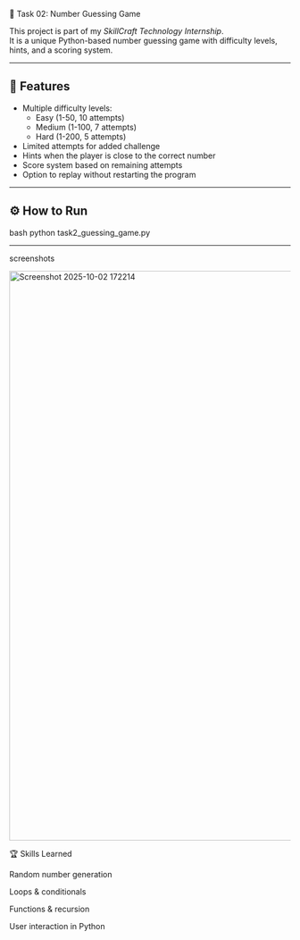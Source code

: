 🎲 Task 02: Number Guessing Game

This project is part of my *SkillCraft Technology Internship*.  
It is a unique Python-based number guessing game with difficulty levels, hints, and a scoring system.

---

## 📌 Features
- Multiple difficulty levels:
  - Easy (1-50, 10 attempts)
  - Medium (1-100, 7 attempts)
  - Hard (1-200, 5 attempts)
- Limited attempts for added challenge
- Hints when the player is close to the correct number
- Score system based on remaining attempts
- Option to replay without restarting the program

---

## ⚙️ How to Run
bash
python task2_guessing_game.py

---
screenshots

<img width="1920" height="1020" alt="Screenshot 2025-10-02 172214" src="https://github.com/user-attachments/assets/7f154611-8a95-4511-8e25-c58c42c029a2" />


🏆 Skills Learned

Random number generation

Loops & conditionals

Functions & recursion

User interaction in Python
